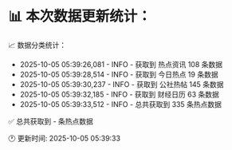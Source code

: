 📊 本次数据更新统计：
==========================

📈 数据分类统计：
- 2025-10-05 05:39:26,081 - INFO - 获取到 热点资讯 108 条数据
- 2025-10-05 05:39:28,514 - INFO - 获取到 今日热点 19 条数据
- 2025-10-05 05:39:30,237 - INFO - 获取到 公社热帖 145 条数据
- 2025-10-05 05:39:32,185 - INFO - 获取到 财经日历 63 条数据
- 2025-10-05 05:39:33,512 - INFO - 总共获取到 335 条热点数据

✅ 总共获取到 - 条热点数据

🕐 更新时间: 2025-10-05 05:39:33
